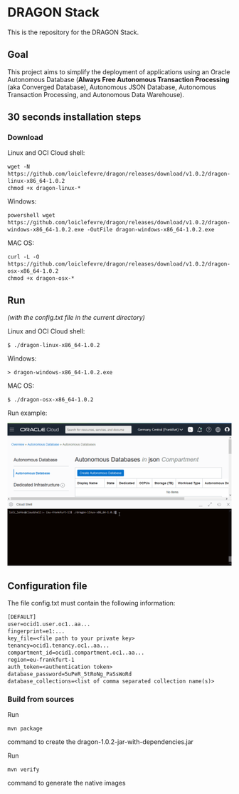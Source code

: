# DRAGON Stack
This is the repository for the DRAGON Stack.

## Goal
This project aims to simplify the deployment of applications using an Oracle Autonomous Database (__Always Free Autonomous Transaction Processing__ (aka Converged Database), Autonomous JSON Database, Autonomous Transaction Processing, and Autonomous Data Warehouse).

## 30 seconds installation steps

### Download
Linux and OCI Cloud shell:
```
wget -N https://github.com/loiclefevre/dragon/releases/download/v1.0.2/dragon-linux-x86_64-1.0.2
chmod +x dragon-linux-*
```
Windows:
```
powershell wget https://github.com/loiclefevre/dragon/releases/download/v1.0.2/dragon-windows-x86_64-1.0.2.exe -OutFile dragon-windows-x86_64-1.0.2.exe
```
MAC OS:
```
curl -L -O https://github.com/loiclefevre/dragon/releases/download/v1.0.2/dragon-osx-x86_64-1.0.2
chmod +x dragon-osx-*
```

## Run
*(with the config.txt file in the current directory)*

Linux and OCI Cloud shell:
```
$ ./dragon-linux-x86_64-1.0.2
```

Windows:
```
> dragon-windows-x86_64-1.0.2.exe
```

MAC OS:
```
$ ./dragon-osx-x86_64-1.0.2
```

Run example:

![Run](/www/dragon_cloud_shell.gif)

## Configuration file
The file config.txt must contain the following information:

```
[DEFAULT]
user=ocid1.user.oc1..aa...
fingerprint=e1:...
key_file=<file path to your private key>
tenancy=ocid1.tenancy.oc1..aa...
compartment_id=ocid1.compartment.oc1..aa...
region=eu-frankfurt-1
auth_token=<authentication token>
database_password=5uPeR_5tRoNg_PaSsWoRd
database_collections=<list of comma separated collection name(s)>
```

### Build from sources
Run 
```
mvn package
```
command to create the dragon-1.0.2-jar-with-dependencies.jar

Run
```
mvn verify
```
command to generate the native images

